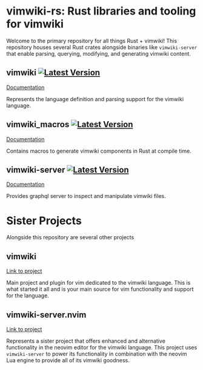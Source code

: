 # vimwiki-rs: Rust libraries and tooling for vimwiki

Welcome to the primary repository for all things Rust + vimwiki! This
repository houses several Rust crates alongside binaries like `vimwiki-server`
that enable parsing, querying, modifying, and generating vimwiki content.

## vimwiki [![Latest Version](https://img.shields.io/crates/v/vimwiki.svg)](https://crates.io/crates/vimwiki)

[Documentation](https://docs.rs/vimwiki)

Represents the language definition and parsing support for the vimwiki language.

## vimwiki_macros [![Latest Version](https://img.shields.io/crates/v/vimwiki_macros.svg)](https://crates.io/crates/vimwiki_macros)

[Documentation](https://docs.rs/vimwiki_macros)

Contains macros to generate vimwiki components in Rust at compile time.

## vimwiki-server [![Latest Version](https://img.shields.io/crates/v/vimwiki-server.svg)](https://crates.io/crates/vimwiki-server)

[Documentation](https://docs.rs/vimwiki-server)

Provides graphql server to inspect and manipulate vimwiki files.

# Sister Projects

Alongside this repository are several other projects

## vimwiki

[Link to project](https://github.com/vimwiki/vimwiki)

Main project and plugin for vim dedicated to the vimwiki language. This is
what started it all and is your main source for vim functionality and support
for the language.

## vimwiki-server.nvim

[Link to project](https://github.com/chipsenkbeil/vimwiki-server.nvim)

Represents a sister project that offers enhanced and alternative functionality
in the neovim editor for the vimwiki language. This project uses
`vimwiki-server` to power its functionality in combination with the neovim Lua
engine to provide all of its vimwiki goodness.
